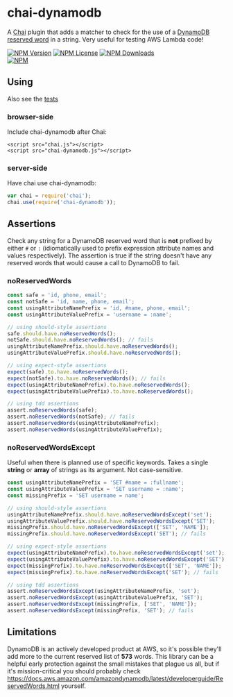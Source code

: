 # chai-dynamodb

A [Chai](https://www.chaijs.com/) plugin that adds a matcher to check for the use of a [DynamoDB reserved word](https://docs.aws.amazon.com/amazondynamodb/latest/developerguide/ReservedWords.html) in a string. Very useful for testing AWS Lambda code!

[![NPM Version](https://img.shields.io/npm/v/chai-dynamodb.svg?style=flat)]()
[![NPM License](https://img.shields.io/npm/l/chai-dynamodb.svg?style=flat)](http://www.tldrlegal.com/license/mit-license)
[![NPM Downloads](https://img.shields.io/npm/dt/chai-dynamodb.svg?style=flat)]()  
[![NPM](https://nodei.co/npm/chai-dynamodb.png?downloads=true)](https://www.npmjs.com/package/chai-dynamodb)

## Using

Also see the [tests](https://github.com/cadam11/chai-dynamodb/tree/master/test/)

### browser-side

Include chai-dynamodb after Chai:

    <script src="chai.js"></script>
    <script src="chai-dynamodb.js"></script>

### server-side

Have chai use chai-dynamodb:

```javascript
var chai = require('chai');
chai.use(require('chai-dynamodb'));
```

## Assertions

Check any string for a DynamoDB reserved word that is **not** prefixed by either `#` or `:` (idiomatically used to prefix expression attribute names and values respectively). The assertion is true if the string doesn't have any reserved words that would cause a call to DynamoDB to fail.

### noReservedWords

```javascript
const safe = 'id, phone, email';
const notSafe = 'id, name, phone, email';
const usingAttributeNamePrefix = 'id, #name, phone, email';
const usingAttributeValuePrefix = 'username = :name';

// using should-style assertions
safe.should.have.noReservedWords();
notSafe.should.have.noReservedWords(); // fails
usingAttributeNamePrefix.should.have.noReservedWords();
usingAttributeValuePrefix.should.have.noReservedWords();

// using expect-style assertions
expect(safe).to.have.noReservedWords();
expect(notSafe).to.have.noReservedWords(); // fails
expect(usingAttributeNamePrefix).to.have.noReservedWords();
expect(usingAttributeValuePrefix).to.have.noReservedWords();

// using tdd assertions
assert.noReservedWords(safe);
assert.noReservedWords(notSafe); // fails
assert.noReservedWords(usingAttributeNamePrefix);
assert.noReservedWords(usingAttributeValuePrefix);
```

### noReservedWordsExcept

Useful when there is planned use of specific keywords. Takes a single **string** or **array** of strings as its argument. Not case-sensitive.

```javascript
const usingAttributeNamePrefix = 'SET #name = :fullname';
const usingAttributeValuePrefix = 'SET username = :name';
const missingPrefix = 'SET username = name';

// using should-style assertions
usingAttributeNamePrefix.should.have.noReservedWordsExcept('set');
usingAttributeValuePrefix.should.have.noReservedWordsExcept('SET');
missingPrefix.should.have.noReservedWordsExcept(['SET', 'NAME']);
missingPrefix.should.have.noReservedWordsExcept('SET'); // fails

// using expect-style assertions
expect(usingAttributeNamePrefix).to.have.noReservedWordsExcept('set');
expect(usingAttributeValuePrefix).to.have.noReservedWordsExcept('SET');
expect(missingPrefix).to.have.noReservedWordsExcept(['SET', 'NAME']);
expect(missingPrefix).to.have.noReservedWordsExcept('SET'); // fails

// using tdd assertions
assert.noReservedWordsExcept(usingAttributeNamePrefix, 'set');
assert.noReservedWordsExcept(usingAttributeValuePrefix, 'SET');
assert.noReservedWordsExcept(missingPrefix, ['SET', 'NAME']);
assert.noReservedWordsExcept(missingPrefix, 'SET'); // fails
```

## Limitations

DynamoDB is an actively developed product at AWS, so it's possible they'll add more to the current reserved list of **573** words. This library can be a helpful early protection against the small mistakes that plague us all, but if it's mission-critical you should probably check https://docs.aws.amazon.com/amazondynamodb/latest/developerguide/ReservedWords.html yourself.
